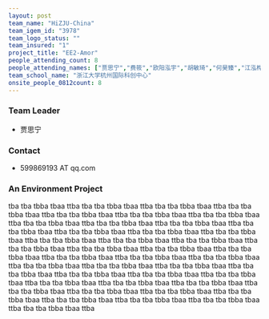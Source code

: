```yaml
---
layout: post
team_name: "HiZJU-China"
team_igem_id: "3978"
team_logo_status: ""
team_insured: "1"
project_title: "EE2-Amor"
people_attending_count: 8
people_attending_names: ["贾思宁","费筱","欧阳泓宇","胡敏琦","何昊臻","江泓桦","周晟","魏圣柯"]
team_school_name: "浙江大学杭州国际科创中心"
onsite_people_0812count: 8
---
```



### Team Leader
* 贾思宁

### Contact
* 599869193 AT qq.com

### An Environment Project

tba tba tbba tbaa ttba tba tba tbba tbaa ttba tba tba tbba tbaa ttba tba tba tbba tbaa ttba tba tba tbba tbaa ttba tba tba tbba tbaa ttba tba tba tbba tbaa ttba tba tba tbba tbaa ttba tba tba tbba tbaa ttba tba tba tbba tbaa ttba tba tba tbba tbaa ttba tba tba tbba tbaa ttba tba tba tbba tbaa ttba tba tba tbba tbaa ttba tba tba tbba tbaa ttba tba tba tbba tbaa ttba tba tba tbba tbaa ttba tba tba tbba tbaa ttba tba tba tbba tbaa ttba tba tba tbba tbaa ttba tba tba tbba tbaa ttba tba tba tbba tbaa ttba tba tba tbba tbaa ttba tba tba tbba tbaa ttba tba tba tbba tbaa ttba tba tba tbba tbaa ttba tba tba tbba tbaa ttba tba tba tbba tbaa ttba tba tba tbba tbaa ttba tba tba tbba tbaa ttba tba tba tbba tbaa ttba tba tba tbba tbaa ttba tba tba tbba tbaa ttba tba tba tbba tbaa ttba tba tba tbba tbaa ttba tba tba tbba tbaa ttba tba tba tbba tbaa ttba tba tba tbba tbaa ttba tba tba tbba tbaa ttba tba tba tbba tbaa ttba tba tba tbba tbaa ttba tba tba tbba tbaa ttba 
